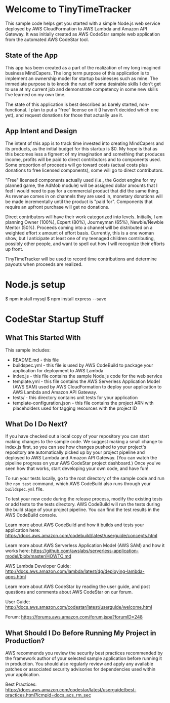 Welcome to TinyTimeTracker 
==================================================

This sample code helps get you started with a simple Node.js web service deployed by AWS CloudFormation to AWS Lambda and Amazon API Gateway. It was initially created as AWS CodeStar sample web application from the automated AWS CodeStar tool.

State of the App
----------------
This app has been created as a part of the realization of my long imagined business MindCapers. The long term purpose of this application is to implement an ownership model for startup businesses such as mine. The immediate purpose is to knock the rust off some desirable skills I don't get to use at my current job and demonstrate competency in some new skills I've learned on my own time.

The state of this application is best described as barely started, non-functional. I plan to put a "free" license on it (I haven't decided which one yet), and request donations for those that actually use it. 

App Intent and Design
---------------------
The intent of this app is to track time invested into creating MindCapers and its products, as the initial budget for this startup is $0. My hope is that as this becomes less a figment of my imagination and something that produces income, profits will be paid to direct contributors and to components used. Some proportion of proceeds will go toward costs (actual costs plus donations to free licensed components), some will go to direct contributors.

"Free" licensed components actually used (i.e., the Godot engine for my planned game, the AdMob module) will be assigned dollar amounts that I feel I would need to pay for a commercial product that did the same thing. As revenue comes in on channels they are used in, monetary donations will be made incrementally until the product is "paid for". Components that require an upfront purchase will get no donations. 

Direct contributors will have their work categorized into levels. Initially, I am planning Owner (100%), Expert (80%), Journeyman (65%), Newbie/Newbie Mentor (50%). Proceeds coming into a channel will be distributed on a weighted effort x amount of effort basis. Currently, this is a one woman show, but I anticipate at least one of my teenaged children contributing, possibly other people, and want to spell out how I will recognize their efforts up front.  

TinyTimeTracker will be used to record time contributions and determine payouts when proceeds are realized.

Node.js setup
=============
$ npm install mysql
$ npm install express --save

CodeStar Startup Stuff
==================================================

What This Started With
----------------------

This sample includes:

* README.md - this file
* buildspec.yml - this file is used by AWS CodeBuild to package your
  application for deployment to AWS Lambda
* index.js - this file contains the sample Node.js code for the web service
* template.yml - this file contains the AWS Serverless Application Model (AWS SAM) used
  by AWS CloudFormation to deploy your application to AWS Lambda and Amazon API
  Gateway.
* tests/ - this directory contains unit tests for your application
* template-configuration.json - this file contains the project ARN with placeholders used for tagging resources with the project ID

What Do I Do Next?
------------------

If you have checked out a local copy of your repository you can start making
changes to the sample code.  We suggest making a small change to index.js first,
so you can see how changes pushed to your project's repository are automatically
picked up by your project pipeline and deployed to AWS Lambda and Amazon API Gateway.
(You can watch the pipeline progress on your AWS CodeStar project dashboard.)
Once you've seen how that works, start developing your own code, and have fun!

To run your tests locally, go to the root directory of the
sample code and run the `npm test` command, which
AWS CodeBuild also runs through your `buildspec.yml` file.

To test your new code during the release process, modify the existing tests or
add tests to the tests directory. AWS CodeBuild will run the tests during the
build stage of your project pipeline. You can find the test results
in the AWS CodeBuild console.

Learn more about AWS CodeBuild and how it builds and tests your application here:
https://docs.aws.amazon.com/codebuild/latest/userguide/concepts.html

Learn more about AWS Serverless Application Model (AWS SAM) and how it works here:
https://github.com/awslabs/serverless-application-model/blob/master/HOWTO.md

AWS Lambda Developer Guide:
http://docs.aws.amazon.com/lambda/latest/dg/deploying-lambda-apps.html

Learn more about AWS CodeStar by reading the user guide, and post questions and
comments about AWS CodeStar on our forum.

User Guide: http://docs.aws.amazon.com/codestar/latest/userguide/welcome.html

Forum: https://forums.aws.amazon.com/forum.jspa?forumID=248

What Should I Do Before Running My Project in Production?
------------------

AWS recommends you review the security best practices recommended by the framework
author of your selected sample application before running it in production. You
should also regularly review and apply any available patches or associated security
advisories for dependencies used within your application.

Best Practices: https://docs.aws.amazon.com/codestar/latest/userguide/best-practices.html?icmpid=docs_acs_rm_sec

